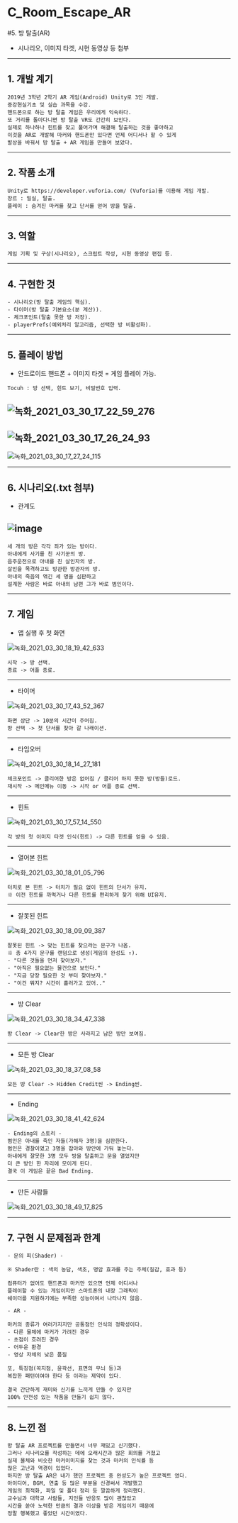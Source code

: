 # C_Room_Escape_AR
#5. 방 탈출(AR)

- 시나리오, 이미지 타겟, 시현 동영상 등 첨부

--------------------------------------------------------------------------------------------------------------------------------------------------------------------------------

## 1. 개발 계기

```
2019년 3학년 2학기 AR 게임(Android) Unity로 3인 개발.
증강현실기초 및 실습 과목을 수강.
핸드폰으로 하는 방 탈출 게임은 우리에게 익숙하다.
또 거리를 돌아다니면 방 탈출 VR도 간간히 보인다.
실제로 하나하나 힌트를 찾고 풀어가며 해결해 탈출하는 것을 좋아하고
이것을 AR로 개발해 마커와 핸드폰만 있다면 언제 어디서나 할 수 있게
발상을 바꿔서 방 탈출 + AR 게임을 만들어 보았다.
```

--------------------------------------------------------------------------------------------------------------------------------------------------------------------------------

## 2. 작품 소개

```
Unity로 https://developer.vuforia.com/ (Vuforia)를 이용해 게임 개발.
장르 : 밀실, 탈출.
플레이 : 숨겨진 마커를 찾고 단서를 얻어 방을 탈출. 
```

--------------------------------------------------------------------------------------------------------------------------------------------------------------------------------

## 3. 역할

```
게임 기획 및 구상(시나리오), 스크립트 작성, 시현 동영상 편집 등.
```

--------------------------------------------------------------------------------------------------------------------------------------------------------------------------------

## 4. 구현한 것

```
- 시나리오(방 탈출 게임의 핵심).
- 타이머(방 탈출 기본요소(분 계산)).
- 체크포인트(탈출 못한 방 저장).
- playerPrefs(예외처리 알고리즘, 선택한 방 비활성화).
```

--------------------------------------------------------------------------------------------------------------------------------------------------------------------------------

## 5. 플레이 방법

- 안드로이드 핸드폰 + 이미지 타겟 = 게임 플레이 가능.

```
Tocuh : 방 선택, 힌트 보기, 비밀번호 입력.
```

![녹화_2021_03_30_17_22_59_276](https://user-images.githubusercontent.com/81169838/112957722-ad09b980-917c-11eb-8a9e-868067540922.gif)
--------------------------------------------------------------------------------------------------------------------------------------------------------------------------------
![녹화_2021_03_30_17_26_24_93](https://user-images.githubusercontent.com/81169838/112958133-1db0d600-917d-11eb-99a9-36b3701c8bc4.gif)
--------------------------------------------------------------------------------------------------------------------------------------------------------------------------------
![녹화_2021_03_30_17_27_24_115](https://user-images.githubusercontent.com/81169838/112958268-41741c00-917d-11eb-8118-4eb44c82ed24.gif)

--------------------------------------------------------------------------------------------------------------------------------------------------------------------------------

## 6. 시나리오(.txt 첨부)

- 관계도

![image](https://user-images.githubusercontent.com/81169838/112958561-8f891f80-917d-11eb-9adb-bb1f8ce49535.png)
--------------------------------------------------------------------------------------------------------------------------------------------------------------------------------

```
세 개의 방은 각각 죄가 있는 방이다.
아내에게 사기를 친 사기꾼의 방.
음주운전으로 아내를 친 살인자의 방.
살인을 목격하고도 방관한 방관자의 방.
아내의 죽음의 엮긴 세 명을 심판하고
설계한 사람은 바로 아내의 남편 그가 바로 범인이다.
```

--------------------------------------------------------------------------------------------------------------------------------------------------------------------------------

## 7. 게임

- 앱 실행 후 첫 화면

![녹화_2021_03_30_18_19_42_633](https://user-images.githubusercontent.com/81169838/112965771-88b1db00-9184-11eb-8b55-2bd349a3cdc8.gif)

```
시작 -> 방 선택.
종료 -> 어플 종료.
```

--------------------------------------------------------------------------------------------------------------------------------------------------------------------------------

- 타이머

![녹화_2021_03_30_17_43_52_367](https://user-images.githubusercontent.com/81169838/112960622-8e58f200-917f-11eb-816c-ae9c4209e0f6.gif)

```
화면 상단 -> 10분의 시간이 주어짐.
방 선택 -> 첫 단서를 찾아 갈 나래이션.
```

--------------------------------------------------------------------------------------------------------------------------------------------------------------------------------

- 타임오버

![녹화_2021_03_30_18_14_27_181](https://user-images.githubusercontent.com/81169838/112965097-e85bb680-9183-11eb-931b-5316018b62aa.gif)
```
체크포인트 -> 클리어한 방은 없어짐 / 클리어 하지 못한 방(방들)로드.
재시작 -> 메인메뉴 이동 -> 시작 or 어플 종료 선택.
```
--------------------------------------------------------------------------------------------------------------------------------------------------------------------------------

- 힌트

![녹화_2021_03_30_17_57_14_550](https://user-images.githubusercontent.com/81169838/112962523-6d919c00-9181-11eb-836c-47974530007d.gif)

```
각 방의 첫 이미지 타겟 인식(힌트) -> 다른 힌트를 얻을 수 있음. 
```

--------------------------------------------------------------------------------------------------------------------------------------------------------------------------------

- 열어본 힌트

![녹화_2021_03_30_18_01_05_796](https://user-images.githubusercontent.com/81169838/112963035-f0b2f200-9181-11eb-8e90-a4cdf4ef3274.gif)

```
터치로 본 힌트 -> 터치가 필요 없이 힌트의 단서가 유지.
※ 이전 힌트를 까먹거나 다른 힌트를 편리하게 찾기 위해 UI유지.
```

--------------------------------------------------------------------------------------------------------------------------------------------------------------------------------

- 잘못된 힌트

![녹화_2021_03_30_18_09_09_387](https://user-images.githubusercontent.com/81169838/112964183-0d035e80-9183-11eb-8d82-2d492ce18c04.gif)

```
잘못된 힌트 -> 맞는 힌트를 찾으라는 문구가 나옴.
※ 총 4가지 문구를 랜덤으로 생성(게임의 완성도 ↑).
- "다른 것들을 먼저 찾아보자."
- "아직은 필요없는 물건으로 보인다."
- "지금 당장 필요한 것 부터 찾아보자."
- "이건 뭐지? 시간이 흘러가고 있어.."
```

--------------------------------------------------------------------------------------------------------------------------------------------------------------------------------

- 방 Clear

![녹화_2021_03_30_18_34_47_338](https://user-images.githubusercontent.com/81169838/112967850-a84a0300-9186-11eb-99b5-30c3889ca2d7.gif)

```
방 Clear -> Clear한 방은 사라지고 남은 방만 보여짐.
```

--------------------------------------------------------------------------------------------------------------------------------------------------------------------------------

- 모든 방 Clear

![녹화_2021_03_30_18_37_08_58](https://user-images.githubusercontent.com/81169838/112968372-32926700-9187-11eb-9c33-39ed99b9fe96.gif)

```
모든 방 Clear -> Hidden Credit씬 -> Ending씬.
```

--------------------------------------------------------------------------------------------------------------------------------------------------------------------------------

- Ending

![녹화_2021_03_30_18_41_42_624](https://user-images.githubusercontent.com/81169838/112968915-b9474400-9187-11eb-9a95-34bf29f5d745.gif)

```
- Ending의 스토리 -
범인은 아내를 죽인 자들(가해자 3명)을 심판한다.
범인은 경찰이였고 3명을 잡아와 방안에 가둬 놓는다.
아내에게 잘못한 3명 모두 방을 탈출하고 문을 열었지만
더 큰 방인 한 자리에 모이게 된다.
결국 이 게임은 끝은 Bad Ending.
```

--------------------------------------------------------------------------------------------------------------------------------------------------------------------------------

- 만든 사람들

![녹화_2021_03_30_18_49_17_825](https://user-images.githubusercontent.com/81169838/112969954-b0a33d80-9188-11eb-8593-e744b224aeb7.gif)


--------------------------------------------------------------------------------------------------------------------------------------------------------------------------------

## 7. 구현 시 문제점과 한계

```
- 문의 피(Shader) -

※ Shader란 : 색의 농담, 색조, 명암 효과를 주는 주체(질감, 효과 등)

컴퓨터가 없어도 핸드폰과 마커만 있으면 언제 어디서나
플레이할 수 있는 게임이지만 스마트폰의 내장 그래픽이
쉐이더를 지원하기에는 부족한 성능이여서 나타나지 않음.

- AR -

마커의 종류가 여러가지지만 공통점인 인식의 정확성이다.
- 다른 물체에 마커가 가려진 경우
- 초점이 흐려진 경우
- 어두운 환경
- 영상 자체의 낮은 품질

또, 특징점(꼭지점, 윤곽선, 표면의 무늬 등)과
복잡한 패턴이여야 한다 등 이라는 제약이 있다.

결국 간단하게 재미와 신기를 느끼게 만들 수 있지만
100% 안전성 있는 작품을 만들기 쉽지 않다.
```

--------------------------------------------------------------------------------------------------------------------------------------------------------------------------------

## 8. 느낀 점

```
방 탈출 AR 프로젝트를 만들면서 너무 재밌고 신기했다.
그러나 시나리오를 작성하는 데에 오래시간과 많은 회의를 거쳤고
실제 물체와 비슷한 마커이미지를 찾는 것과 마커의 인식률 등
많은 고난과 역경이 있었다.
하지만 방 탈출 AR은 내가 했던 프로젝트 중 완성도가 높은 프로젝트 였다.
아이디어, BGM, 연출 등 많은 부분을 신경써서 개발했고
게임의 최적화, 파일 및 폴더 정리 등 깔끔하게 정리했다.
교수님과 대학교 사람들, 지인들 반응도 많이 괜찮았고
시간을 쏟아 노력한 만큼의 결과 이상을 받은 게임이기 때문에
정말 행복했고 좋았던 시간이였다.
```

